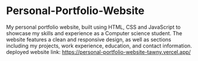 # Personal-Portfolio-Website
My personal portfolio website, built using HTML, CSS and JavaScript to showcase my skills and experience as a Computer science student. The website features a clean and responsive design, as well as sections including my projects, work experience, education, and contact information.
deployed website link: https://personal-portfolio-website-tawny.vercel.app/
